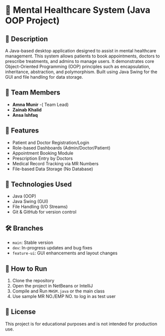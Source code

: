 # 🧠 Mental Healthcare System (Java OOP Project)

## 📌 Description
A Java-based desktop application designed to assist in mental healthcare management. This system allows patients to book appointments, doctors to prescribe treatments, and admins to manage users. It demonstrates core Object-Oriented Programming (OOP) principles such as encapsulation, inheritance, abstraction, and polymorphism. Built using Java Swing for the GUI and file handling for data storage.

## 👥 Team Members 
- **Amna Munir** -( Team Lead)
- **Zainab Khalid**
- **Ansa Ishfaq** 
## 🚀 Features
- Patient and Doctor Registration/Login
- Role-based Dashboards (Admin/Doctor/Patient)
- Appointment Booking Module
- Prescription Entry by Doctors
- Medical Record Tracking via MR Numbers
- File-based Data Storage (No Database)

## 🔧 Technologies Used
- Java (OOP)
- Java Swing (GUI)
- File Handling (I/O Streams)
- Git & GitHub for version control

## 🛠 Branches
- `main`: Stable version
- `dev`: In-progress updates and bug fixes
- `feature-ui`: GUI enhancements and layout changes

## 📂 How to Run
1. Clone the repository
2. Open the project in NetBeans or IntelliJ
3. Compile and Run `MHSM.java` or the main class
4. Use sample MR NO./EMP NO. to log in as test user

## 📄 License
This project is for educational purposes and is not intended for production use.

